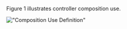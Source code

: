 Figure 1 illustrates controller composition use.

!["Composition Use Definition"](../../../figures/ifccontroller-composition.png "Figure 1 &mdash; Controller composition use")